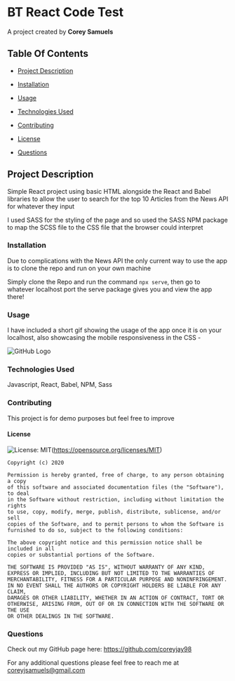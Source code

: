 # BT React Code Test

A project created by **Corey Samuels**

## Table Of Contents

- [Project Description](#project-description)

- [Installation](#installation)

- [Usage](#usage)

- [Technologies Used](#technologies-used)

- [Contributing](#contributing)

- [License](#license)

- [Questions](#questions)

## Project Description

Simple React project using basic HTML alongside the React and Babel libraries to allow the user to search for the top 10 Articles from the News API for whatever they input

I used SASS for the styling of the page and so used the SASS NPM package to map the SCSS file to the CSS file that the browser could interpret

### Installation

Due to complications with the News API the only current way to use the app is to clone the repo and run on your own machine

Simply clone the Repo and run the command `npx serve`, then go to whatever localhost port the serve package gives you and view the app there!

### Usage

I have included a short gif showing the usage of the app once it is on your localhost, also showcasing the mobile responsiveness in the CSS -

![GitHub Logo](/assets/testingApp.gif)

### Technologies Used

Javascript, React, Babel, NPM, Sass

### Contributing

This project is for demo purposes but feel free to improve

#### License

![License: MIT](https://img.shields.io/badge/License-MIT-yellow.svg)(https://opensource.org/licenses/MIT)

    Copyright (c) 2020

    Permission is hereby granted, free of charge, to any person obtaining a copy
    of this software and associated documentation files (the "Software"), to deal
    in the Software without restriction, including without limitation the rights
    to use, copy, modify, merge, publish, distribute, sublicense, and/or sell
    copies of the Software, and to permit persons to whom the Software is
    furnished to do so, subject to the following conditions:

    The above copyright notice and this permission notice shall be included in all
    copies or substantial portions of the Software.

    THE SOFTWARE IS PROVIDED "AS IS", WITHOUT WARRANTY OF ANY KIND,
    EXPRESS OR IMPLIED, INCLUDING BUT NOT LIMITED TO THE WARRANTIES OF
    MERCHANTABILITY, FITNESS FOR A PARTICULAR PURPOSE AND NONINFRINGEMENT.
    IN NO EVENT SHALL THE AUTHORS OR COPYRIGHT HOLDERS BE LIABLE FOR ANY CLAIM,
    DAMAGES OR OTHER LIABILITY, WHETHER IN AN ACTION OF CONTRACT, TORT OR
    OTHERWISE, ARISING FROM, OUT OF OR IN CONNECTION WITH THE SOFTWARE OR THE USE
    OR OTHER DEALINGS IN THE SOFTWARE.

### Questions

Check out my GitHub page here: https://github.com/coreyjay98

For any additional questions please feel free to reach me at coreyjsamuels@gmail.com
